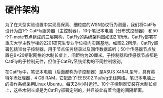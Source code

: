 # 硬件架构

为了在大型实验设置中实现高保真、细粒度的WSN协议行为测量，我们将CatFly设计为由1个 CatFly服务器（主控制器）、10个笔记本电脑（分布式控制器） 和50个T-mote节点组成的三层架构，CatFly的系统架构图如图2.1所示。CatFly部署在重庆大学主教学楼的2201研究生专业学位校内实践基地，如图2.2所示。CatFly部署包括10台子控制器，用于节点任务烧录以及回传数据监听；50个传感器节点放置在9×20矩形网格的木制长桌上，间距约为20厘米。子控制器和传感器节点都是CatFly的子控制元件，但位于CatFly系统架构的不同控制级别。

在CatFly中，笔记本电脑（后面都称为子控制器）是ASUS X454L型号，具有英特尔i5处理器，4 GB RAM，它配备了IEEE802.11a/b/g无线网络。笔记本电脑上的操作系统采用Linux Ubuntu，每天24小时运行。10个子控制器安装在木制长桌上，这些木制长桌是为CatFly部署定制的，并且彼此有着合适的间隔距离。